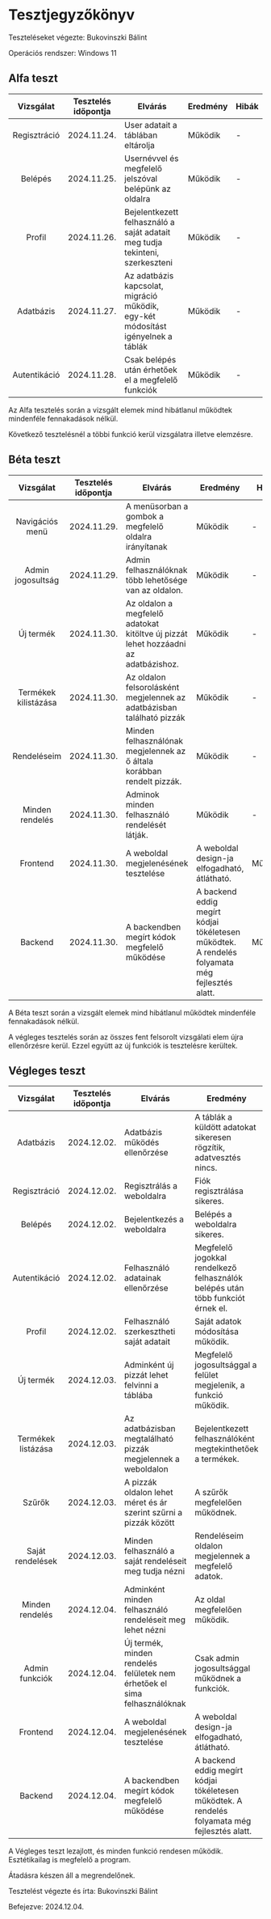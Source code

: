 # Tesztjegyzőkönyv

Teszteléseket végezte: Bukovinszki Bálint

Operációs rendszer: Windows 11

## Alfa teszt

| Vizsgálat         | Tesztelés időpontja | Elvárás                                           | Eredmény  | Hibák |
| :---:             | ---                 | ---                                               | ---       | ---   |
| Regisztráció      | 2024.11.24.         | User adatait a táblában eltárolja                | Működik   | -     |
| Belépés           | 2024.11.25.         | Usernévvel és megfelelő jelszóval belépünk az oldalra | Működik | -     |
| Profil            | 2024.11.26.         | Bejelentkezett felhasználó a saját adatait meg tudja tekinteni, szerkeszteni | Működik | -     |
| Adatbázis         | 2024.11.27.         | Az adatbázis kapcsolat, migráció működik, egy-két módosítást igényelnek a táblák | Működik | -     |
| Autentikáció      | 2024.11.28.         | Csak belépés után érhetőek el a megfelelő funkciók | Működik   | -     |

Az Alfa tesztelés során a vizsgált elemek mind hibátlanul működtek mindenféle fennakadások nélkül.


Következő tesztelésnél a többi funkció kerül vizsgálatra illetve elemzésre.

## Béta teszt

| Vizsgálat           | Tesztelés időpontja | Elvárás                                                     | Eredmény  | Hibák |
| :---:               | ---                 | ---                                                         | ---       | ---   |
| Navigációs menü     | 2024.11.29.         | A menüsorban a gombok a megfelelő oldalra irányítanak       | Működik   | -     |
| Admin jogosultság   | 2024.11.29.         | Admin felhasználóknak több lehetősége van az oldalon.       | Működik   | -     |
| Új termék           | 2024.11.30.         | Az oldalon a megfelelő adatokat kitöltve új pizzát lehet hozzáadni az adatbázishoz. | Működik | - |
| Termékek kilistázása| 2024.11.30.         | Az oldalon felsorolásként megjelennek az adatbázisban található pizzák | Működik | -     |
| Rendeléseim         | 2024.11.30.         | Minden felhasználónak megjelennek az ő általa korábban rendelt pizzák. | Működik | - |
| Minden rendelés     | 2024.11.30.         | Adminok minden felhasználó rendelését látják.               | Működik   | -     |
| Frontend            | 2024.11.30.         | A weboldal megjelenésének tesztelése                        | A weboldal design-ja elfogadható, átlátható. | Működik |
| Backend             | 2024.11.30.         | A backendben megírt kódok megfelelő működése                | A backend eddig megírt kódjai tökéletesen működtek. A rendelés folyamata még fejlesztés alatt. | Működik |

A Béta teszt során a vizsgált elemek mind hibátlanul működtek mindenféle fennakadások nélkül.

A végleges tesztelés során az összes fent felsorolt vizsgálati elem újra ellenőrzésre kerül. Ezzel együtt az új funkciók is tesztelésre kerültek.

## Végleges teszt

| Vizsgálat           | Tesztelés időpontja | Elvárás                                                     | Eredmény  | Hibák |
| :---:               | ---                 | ---                                                         | ---       | ---   |
| Adatbázis           | 2024.12.02.         | Adatbázis működés ellenőrzése                               | A táblák a küldött adatokat sikeresen rögzítik, adatvesztés nincs. | Nem tapasztaltam hibát. |
| Regisztráció        | 2024.12.02.         | Regisztrálás a weboldalra                                   | Fiók regisztrálása sikeres. | Nem tapasztaltam hibát. |
| Belépés             | 2024.12.02.         | Bejelentkezés a weboldalra                                  | Belépés a weboldalra sikeres. | Nem tapasztaltam hibát. |
| Autentikáció        | 2024.12.02.         | Felhasználó adatainak ellenőrzése                           | Megfelelő jogokkal rendelkező felhasználók belépés után több funkciót érnek el. | Nem tapasztaltam hibát. |
| Profil              | 2024.12.02.         | Felhasználó szerkesztheti saját adatait                    | Saját adatok módosítása működik. | Nem tapasztaltam hibát. |
| Új termék           | 2024.12.03.         | Adminként új pizzát lehet felvinni a táblába               | Megfelelő jogosultsággal a felület megjelenik, a funkció működik. | Nem tapasztaltam hibát. |
| Termékek listázása  | 2024.12.03.         | Az adatbázisban megtalálható pizzák megjelennek a weboldalon | Bejelentkezett felhasználóként megtekinthetőek a termékek. | Nem tapasztaltam hibát. |
| Szűrők              | 2024.12.03.         | A pizzák oldalon lehet méret és ár szerint szűrni a pizzák között | A szűrők megfelelően működnek. | Nem tapasztaltam hibát. |
| Saját rendelések    | 2024.12.03.         | Minden felhasználó a saját rendeléseit meg tudja nézni      | Rendeléseim oldalon megjelennek a megfelelő adatok. | Nem tapasztaltam hibát. |
| Minden rendelés     | 2024.12.04.         | Adminként minden felhasználó rendeléseit meg lehet nézni    | Az oldal megfelelően működik. | Nem tapasztaltam hibát. |
| Admin funkciók      | 2024.12.04.         | Új termék, minden rendelés felületek nem érhetőek el sima felhasználóknak | Csak admin jogosultsággal működnek a funkciók. | Nem tapasztaltam hibát. |
| Frontend            | 2024.12.04.         | A weboldal megjelenésének tesztelése                        | A weboldal design-ja elfogadható, átlátható. | Működik |
| Backend             | 2024.12.04.         | A backendben megírt kódok megfelelő működése                | A backend eddig megírt kódjai tökéletesen működtek. A rendelés folyamata még fejlesztés alatt. | Működik |

A Végleges teszt lezajlott, és minden funkció rendesen működik. Esztétikailag is megfelelő a program.

Átadásra készen áll a megrendelőnek.

Tesztelést végezte és írta: Bukovinszki Bálint

Befejezve: 2024.12.04.